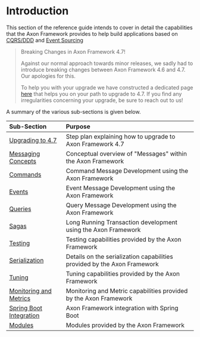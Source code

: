 # Introduction

This section of the reference guide intends to cover in detail the capabilities that the Axon Framework provides to help build applications based on [CQRS/DDD](../architecture-overview/#ddd-and-cqrs) and [Event Sourcing](../architecture-overview/event-sourcing.md)

> Breaking Changes in Axon Framework 4.7!
>
> Against our normal approach towards minor releases, we sadly had to introduce breaking changes between Axon Framework 4.6 and 4.7.
> Our apologies for this.
>
> To help you with your upgrade we have constructed a dedicated page [here](upgrading-to-4-7.md) that helps you on your path to upgrade to 4.7.
> If you find any irregularities concerning your upgrade, be sure to reach out to us!

A summary of the various sub-sections is given below.

| Sub-Section                                           | Purpose                                                                  |
|:------------------------------------------------------|:-------------------------------------------------------------------------|
| [Upgrading to 4.7](upgrading-to-4-7.md)               | Step plan explaining how to upgrade to Axon Framework 4.7                |
| [Messaging Concepts](messaging-concepts/)             | Conceptual overview of "Messages" within the Axon Framework              |
| [Commands](axon-framework-commands/)                  | Command Message Development using the Axon Framework                     |
| [Events](events/)                                     | Event Message Development using the Axon Framework                       |
| [Queries](queries/)                                   | Query Message Development using the Axon Framework                       |
| [Sagas](sagas/)                                       | Long Running Transaction development using the Axon Framework            |
| [Testing](testing/)                                   | Testing capabilities provided by the Axon Framework                      |
| [Serialization](serialization.md)                     | Details on the serialization capabilities provided by the Axon Framework |
| [Tuning](tuning/)                                     | Tuning capabilities provided by the Axon Framework                       |
| [Monitoring and Metrics](monitoring/README.md)        | Monitoring and Metric capabilities provided by the Axon Framework        |
| [Spring Boot Integration](spring-boot-integration.md) | Axon Framework integration with Spring Boot                              |
| [Modules](modules.md)                                 | Modules provided by the Axon Framework                                   |

